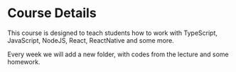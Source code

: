 # Course Details
This course is designed to teach students how to work with TypeScript, JavaScript, NodeJS, React, ReactNative and some more.

Every week we will add a new folder, with codes from the lecture and some homework.

